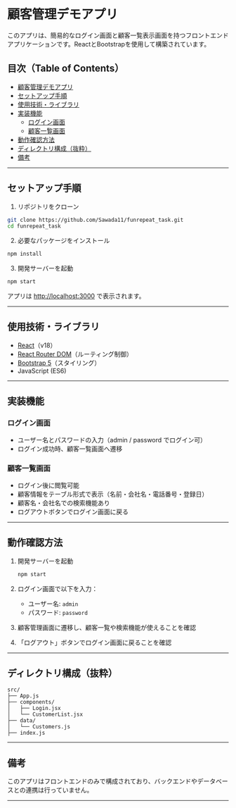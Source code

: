 # 顧客管理デモアプリ

このアプリは、簡易的なログイン画面と顧客一覧表示画面を持つフロントエンドアプリケーションです。ReactとBootstrapを使用して構築されています。

##  目次（Table of Contents）

- [顧客管理デモアプリ](#顧客管理デモアプリ)
- [セットアップ手順](#セットアップ手順)
- [使用技術・ライブラリ](#使用技術ライブラリ)
- [実装機能](#実装機能)
  - [ログイン画面](#ログイン画面)
  - [顧客一覧画面](#顧客一覧画面)
- [動作確認方法](#動作確認方法)
- [ディレクトリ構成（抜粋）](#ディレクトリ構成抜粋)
- [備考](#備考)

---

## セットアップ手順

1. リポジトリをクローン

```bash
git clone https://github.com/Sawada11/funrepeat_task.git
cd funrepeat_task
```

2. 必要なパッケージをインストール

```bash
npm install
```

3. 開発サーバーを起動

```bash
npm start
```

アプリは [http://localhost:3000](http://localhost:3000) で表示されます。

---

## 使用技術・ライブラリ

- [React](https://reactjs.org/)（v18）
- [React Router DOM](https://reactrouter.com/)（ルーティング制御）
- [Bootstrap 5](https://getbootstrap.com/)（スタイリング）
- JavaScript (ES6)

---

## 実装機能

### ログイン画面
- ユーザー名とパスワードの入力（admin / password でログイン可）
- ログイン成功時、顧客一覧画面へ遷移

### 顧客一覧画面
- ログイン後に閲覧可能
- 顧客情報をテーブル形式で表示（名前・会社名・電話番号・登録日）
- 顧客名・会社名での検索機能あり
- ログアウトボタンでログイン画面に戻る

---

## 動作確認方法

1. 開発サーバーを起動
   ```bash
   npm start
   ```

2. ログイン画面で以下を入力：
   - ユーザー名: `admin`
   - パスワード: `password`

3. 顧客管理画面に遷移し、顧客一覧や検索機能が使えることを確認

4. 「ログアウト」ボタンでログイン画面に戻ることを確認

---

## ディレクトリ構成（抜粋）

```
src/
├── App.js
├── components/
│   ├── Login.jsx
│   └── CustomerList.jsx
├── data/
│   └── Customers.js
├── index.js
```

---

## 備考

このアプリはフロントエンドのみで構成されており、バックエンドやデータベースとの連携は行っていません。

---
